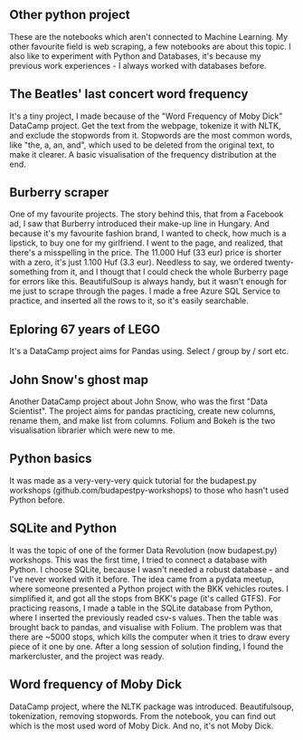 ## Other python project
These are the notebooks which aren't connected to Machine Learning. My other favourite field is web scraping, a few notebooks are about this topic. I also like to experiment with Python and Databases, it's because my previous work experiences - I always worked with databases before.

## The Beatles' last concert word frequency
It's a tiny project, I made because of the "Word Frequency of Moby Dick" DataCamp project. Get the text from the webpage, tokenize it with NLTK, and exclude the stopwords from it. Stopwords are the most common words, like "the, a, an, and", which used to be deleted from the original text, to make it clearer. A basic visualisation of the frequency distribution at the end.

## Burberry scraper
One of my favourite projects. The story behind this, that from a Facebook ad, I saw that Burberry introduced their make-up line in Hungary. And because it's my favourite fashion brand, I wanted to check, how much is a lipstick, to buy one for my girlfriend. I went to the page, and realized, that there's a misspelling in the price. The 11.000 Huf (33 eur) price is shorter with a zero, it's just 1.100 Huf (3.3 eur). Needless to say, we ordered twenty-something from it, and I thougt that I could check the whole Burberry page for errors like this.
BeautifulSoup is always handy, but it wasn't enough for me just to scrape through the pages. I made a free Azure SQL Service to practice, and inserted all the rows to it, so it's easily searchable.

## Eploring 67 years of LEGO
It's a DataCamp project aims for Pandas using. Select / group by / sort etc.

## John Snow's ghost map
Another DataCamp project about John Snow, who was the first "Data Scientist". The project aims for pandas practicing, create new columns, rename them, and make list from columns. Folium and Bokeh is the two visualisation librarier which were new to me.

## Python basics
It was made as a very-very-very quick tutorial for the budapest.py workshops (github.com/budapestpy-workshops) to those who hasn't used Python before.

## SQLite and Python
It was the topic of one of the former Data Revolution (now budapest.py) workshops. This was the first time, I tried to connect a database with Python. I choose SQLite, because I wasn't needed a robust database - and I've never worked with it before. The idea came from a pydata meetup, where someone presented a Python project with the BKK vehicles routes. I simplified it, and got all the stops from BKK's page (it's called GTFS). For practicing reasons, I made a table in the SQLite database from Python, where I inserted the previously readed csv-s values. Then the table was brought back to pandas, and visualise with Folium. The problem was that there are ~5000 stops, which kills the computer when it tries to draw every piece of it one by one. After a long session of solution finding, I found the markercluster, and the project was ready.

## Word frequency of Moby Dick
DataCamp project, where the NLTK package was introduced. Beautifulsoup, tokenization, removing stopwords. From the notebook, you can find out which is the most used word of Moby Dick. And no, it's not Moby Dick.
